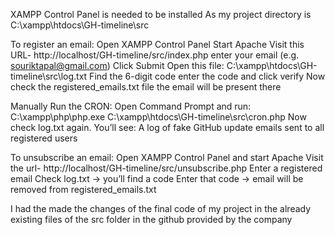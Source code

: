 XAMPP Control Panel is needed to be installed
As my project directory is C:\xampp\htdocs\GH-timeline\src

To register an email:
Open XAMPP Control Panel
Start Apache
Visit this URL-
http://localhost/GH-timeline/src/index.php
enter your email (e.g. souriktapal@gmail.com)
Click Submit
Open this file:
C:\xampp\htdocs\GH-timeline\src\log.txt
Find the 6-digit code 
enter the code and click verify
Now check the registered_emails.txt file the email will be present there

Manually Run the CRON:
Open Command Prompt and run:
C:\xampp\php\php.exe C:\xampp\htdocs\GH-timeline\src\cron.php
Now check log.txt again.
You’ll see:
A log of fake GitHub update emails sent to all registered users

To unsubscribe an email:
Open XAMPP Control Panel and start Apache
Visit the url-
http://localhost/GH-timeline/src/unsubscribe.php
Enter a registered email
Check log.txt → you’ll find a code
Enter that code → email will be removed from registered_emails.txt

I had the made the changes of the final code of my project in the already existing files of the src folder in the github provided by the company
